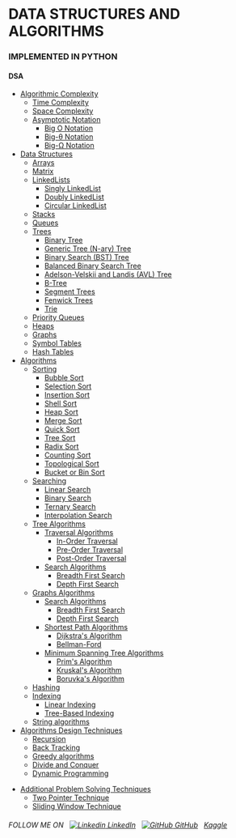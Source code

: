 # DATA STRUCTURES AND ALGORITHMS
### IMPLEMENTED IN PYTHON
#### DSA
* [Algorithmic Complexity]()
  + [Time Complexity]()
  + [Space Complexity]()
  + [Asymptotic Notation]()
    + [Big O Notation]()
    + [Big-θ Notation]()
    + [Big-Ω Notation]()
* [Data Structures](./data_structures/)
  + [Arrays](./data_structures/array/)
  + [Matrix](./data_structures/matrix/)
  + [LinkedLists](./data_structures/linkedlist/)
    - [Singly LinkedList](./data_structures/linkedlist/singly_linkedlist.py)
    - [Doubly LinkedList](./data_structures/linkedlist/doubly_linkedlist.py)
    - [Circular LinkedList](./data_structures/linkedlist/circular_linkedlist.py)
  + [Stacks](./data_structures/stack/)
  + [Queues](./data_structures/queue/)
  + [Trees](./data_structures/trees/)
    - [Binary Tree](./data_structures/trees/binary_tree.py)
    - [Generic Tree (N-ary) Tree](./data_structures/trees/generic_tree.py)
    - [Binary Search (BST) Tree](./data_structures/trees/binary_search_tree.py)
    - [Balanced Binary Search Tree](./data_structures/trees/balanced_binary_search_tree.py)
    - [Adelson-Velskii and Landis (AVL) Tree](./data_structures/trees/avl_tree.py)
    - [B-Tree](./data_structures/trees/b_tree.py)
    - [Segment Trees]()
    - [Fenwick Trees]()
    - [Trie]()
  + [Priority Queues](./data_structures/priority_queues/)
  + [Heaps](./data_structures/heaps/)
  + [Graphs](./data_structures/graphs/)
  + [Symbol Tables](./data_structures/symbol_table/)
  + [Hash Tables](./data_structures/hash_table/)
* [Algorithms](./algorithms)
  + [Sorting](./algorithms/sorting)
    - [Bubble Sort](./algorithms/sorting/bubble_sort.py)
    - [Selection Sort](./algorithms/sorting/selection_sort.py)
    - [Insertion Sort](./algorithms/sortinginsertion_sort.py)
    - [Shell Sort](./algorithms/sorting/shell_sort.py)
    - [Heap Sort](./algorithms/sorting/heap_sort.py)
    - [Merge Sort](./algorithms/sorting/merge_sort.py)
    - [Quick Sort](./algorithms/sorting/quick_sort.py)
    - [Tree Sort](./algorithms/sorting/tree_sort.py)
    - [Radix Sort](./algorithms/sorting/radix_sort.py)
    - [Counting Sort](./algorithms/sorting/counting_sort.py)
    - [Topological Sort](./algorithms/sorting/topological_sort.py)
    - [Bucket or Bin Sort](./algorithms/sorting/bucket_sort.py)
  + [Searching](./algorithms/searching)
    - [Linear Search](./algorithms/searching/linear_search.py)
    - [Binary Search](./algorithms/searching/binary_search.py)
    - [Ternary Search](./algorithms/searching/ternary_search.py)
    - [Interpolation Search](./algorithms/searching/interpolation_search.py)
  + [Tree Algorithms]()
    + [Traversal Algorithms]()
      - [In-Order Traversal]()
      - [Pre-Order Traversal]()
      - [Post-Order Traversal]()
    + [Search Algorithms]()
      - [Breadth First Search]()
      - [Depth First Search]()
  + [Graphs Algorithms]()
    + [Search Algorithms]()
      - [Breadth First Search]()
      - [Depth First Search]()
    + [Shortest Path Algorithms]()
      - [Dijkstra's Algorithm]()
      - [Bellman-Ford]()
    + [Minimum Spanning Tree Algorithms]()
      - [Prim's Algorithm]()
      - [Kruskal's Algorithm]()
      - [Boruvka's Algorithm]()
  + [Hashing](./algorithms/hashing)
  + [Indexing](./algorithms/indexing)
    - [Linear Indexing]()
    - [Tree-Based Indexing]()
  + [String algorithms](./algorithms/string_algorithms)
* [Algorithms Design Techniques](./algorithms_design_techniques)
  + [Recursion]()
  + [Back Tracking](./algorithms_design_techniques/back_tracking)
  + [Greedy algorithms](./algorithms_design_techniques/greedy_algorithms)
  + [Divide and Conquer](./algorithms_design_techniques/divide_and_conquer_algorithms)
  + [Dynamic Programming](./algorithms_design_techniques/dynamic_programming)
+ [Additional Problem Solving Techniques]()
  + [Two Pointer Technique]()
  + [Sliding Window Technique]()
  
###### FOLLOW ME ON &nbsp; [![Linkedin](https://i.stack.imgur.com/gVE0j.png) LinkedIn](https://www.linkedin.com/in/hritikakolkar/) &nbsp; [![GitHub](https://i.stack.imgur.com/tskMh.png) GitHub](https://github.com/HRITIKAKOLKAR/) &nbsp; [Kaggle](https://www.kaggle.com/hritikakolkar)
